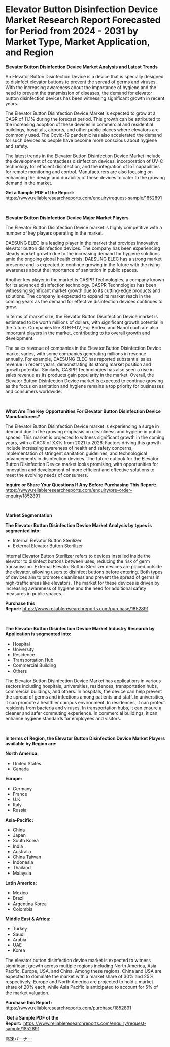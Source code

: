 <p><h1>Elevator Button Disinfection Device Market Research Report Forecasted for Period from 2024 -  2031 by Market Type, Market Application, and Region</h1></p><p><strong>Elevator Button Disinfection Device Market Analysis and Latest Trends</strong></p>
<p><p>An Elevator Button Disinfection Device is a device that is specially designed to disinfect elevator buttons to prevent the spread of germs and viruses. With the increasing awareness about the importance of hygiene and the need to prevent the transmission of diseases, the demand for elevator button disinfection devices has been witnessing significant growth in recent years.</p><p>The Elevator Button Disinfection Device Market is expected to grow at a CAGR of 11.1% during the forecast period. This growth can be attributed to the increasing adoption of these devices in commercial and residential buildings, hospitals, airports, and other public places where elevators are commonly used. The Covid-19 pandemic has also accelerated the demand for such devices as people have become more conscious about hygiene and safety.</p><p>The latest trends in the Elevator Button Disinfection Device Market include the development of contactless disinfection devices, incorporation of UV-C technology for efficient disinfection, and the integration of IoT capabilities for remote monitoring and control. Manufacturers are also focusing on enhancing the design and durability of these devices to cater to the growing demand in the market.</p></p>
<p><strong>Get a Sample PDF of the Report:&nbsp;</strong> <a href="https://www.reliableresearchreports.com/enquiry/request-sample/1852891">https://www.reliableresearchreports.com/enquiry/request-sample/1852891</a></p>
<p>&nbsp;</p>
<p><strong>Elevator Button Disinfection Device Major Market Players</strong></p>
<p><p>The Elevator Button Disinfection Device market is highly competitive with a number of key players operating in the market. </p><p>DAESUNG ELEC is a leading player in the market that provides innovative elevator button disinfection devices. The company has been experiencing steady market growth due to the increasing demand for hygiene solutions amid the ongoing global health crisis. DAESUNG ELEC has a strong market presence and is expected to continue growing in the future with the rising awareness about the importance of sanitation in public spaces.</p><p>Another key player in the market is CASPR Technologies, a company known for its advanced disinfection technology. CASPR Technologies has been witnessing significant market growth due to its cutting-edge products and solutions. The company is expected to expand its market reach in the coming years as the demand for effective disinfection devices continues to grow.</p><p>In terms of market size, the Elevator Button Disinfection Device market is estimated to be worth millions of dollars, with significant growth potential in the future. Companies like STER-UV, Fuji Bridex, and NanoTouch are also important players in the market, contributing to its overall growth and development.</p><p>The sales revenue of companies in the Elevator Button Disinfection Device market varies, with some companies generating millions in revenue annually. For example, DAESUNG ELEC has reported substantial sales revenue in recent years, demonstrating its strong market position and growth potential. Similarly, CASPR Technologies has also seen a rise in sales revenue as its products gain popularity in the market. Overall, the Elevator Button Disinfection Device market is expected to continue growing as the focus on sanitation and hygiene remains a top priority for businesses and consumers worldwide.</p></p>
<p>&nbsp;</p>
<p><strong>What Are The Key Opportunities For Elevator Button Disinfection Device Manufacturers?</strong></p>
<p><p>The Elevator Button Disinfection Device market is experiencing a surge in demand due to the growing emphasis on cleanliness and hygiene in public spaces. This market is projected to witness significant growth in the coming years, with a CAGR of XX% from 2021 to 2026. Factors driving this growth include increasing awareness of health and safety concerns, implementation of stringent sanitation guidelines, and technological advancements in disinfection devices. The future outlook for the Elevator Button Disinfection Device market looks promising, with opportunities for innovation and development of more efficient and effective solutions to meet the evolving needs of consumers.</p></p>
<p><strong>Inquire or Share Your Questions If Any Before Purchasing This Report:</strong> <a href="https://www.reliableresearchreports.com/enquiry/pre-order-enquiry/1852891">https://www.reliableresearchreports.com/enquiry/pre-order-enquiry/1852891</a></p>
<p>&nbsp;</p>
<p><strong>Market Segmentation</strong></p>
<p><strong>The Elevator Button Disinfection Device Market Analysis by types is segmented into:</strong></p>
<p><ul><li>Internal Elevator Button Sterilizer</li><li>External Elevator Button Sterilizer</li></ul></p>
<p><p>Internal Elevator Button Sterilizer refers to devices installed inside the elevator to disinfect buttons between uses, reducing the risk of germ transmission. External Elevator Button Sterilizer devices are placed outside the elevator, allowing users to disinfect buttons before entering. Both types of devices aim to promote cleanliness and prevent the spread of germs in high-traffic areas like elevators. The market for these devices is driven by increasing awareness of hygiene and the need for additional safety measures in public spaces.</p></p>
<p><strong>Purchase this Report:&nbsp;</strong><a href="https://www.reliableresearchreports.com/purchase/1852891">https://www.reliableresearchreports.com/purchase/1852891</a></p>
<p>&nbsp;</p>
<p><strong>The Elevator Button Disinfection Device Market Industry Research by Application is segmented into:</strong></p>
<p><ul><li>Hospital</li><li>University</li><li>Residence</li><li>Transportation Hub</li><li>Commercial Building</li><li>Others</li></ul></p>
<p><p>The Elevator Button Disinfection Device Market has applications in various sectors including hospitals, universities, residences, transportation hubs, commercial buildings, and others. In hospitals, the device can help prevent the spread of germs and infections among patients and staff. In universities, it can promote a healthier campus environment. In residences, it can protect residents from bacteria and viruses. In transportation hubs, it can ensure a cleaner and safer commuting experience. In commercial buildings, it can enhance hygiene standards for employees and visitors.</p></p>
<p>&nbsp;</p>
<p><strong>In terms of Region, the Elevator Button Disinfection Device Market Players available by Region are:</strong></p>
<p>
    <p> <strong> North America: </strong>
        <ul>
            <li>United States</li>
            <li>Canada</li>
        </ul>
        </p> 
    <p> <strong> Europe: </strong>
        <ul>
            <li>Germany</li>
            <li>France</li>
            <li>U.K.</li>
            <li>Italy</li>
            <li>Russia</li>
        </ul>
        </p> 
    <p> <strong> Asia-Pacific: </strong>
        <ul>
            <li>China</li>
            <li>Japan</li>
            <li>South Korea</li>
            <li>India</li>
            <li>Australia</li>
            <li>China Taiwan</li>
            <li>Indonesia</li>
            <li>Thailand</li>
            <li>Malaysia</li>
        </ul>
        </p> 
    <p> <strong> Latin America: </strong>
        <ul>
            <li>Mexico</li>
            <li>Brazil</li>
            <li>Argentina Korea</li>
            <li>Colombia</li>
        </ul>
        </p> 
    <p> <strong> Middle East & Africa: </strong>
        <ul>
            <li>Turkey</li>
            <li>Saudi</li>
            <li>Arabia</li>
            <li>UAE</li>
            <li>Korea</li>
        </ul>
    </p>
    </p>
<p><p>The elevator button disinfection device market is expected to witness significant growth across multiple regions including North America, Asia Pacific, Europe, USA, and China. Among these regions, China and USA are expected to dominate the market with a market share of 30% and 25% respectively. Europe and North America are projected to hold a market share of 20% each, while Asia Pacific is anticipated to account for 5% of the market valuation.</p></p>
<p><strong>Purchase this Report: </strong><a href="https://www.reliableresearchreports.com/purchase/1852891">https://www.reliableresearchreports.com/purchase/1852891</a></p>
<p>&nbsp;<strong>Get a Sample PDF of the Report:&nbsp;&nbsp;</strong><a href="https://www.reliableresearchreports.com/enquiry/request-sample/1852891">https://www.reliableresearchreports.com/enquiry/request-sample/1852891</a></p>
<p><strong></strong></p>
<p><p><a href="https://github.com/qwpelcjko9242629/Market-Research-Report-List-1/blob/main/10294657942.md">高速バーナー</a></p></p>